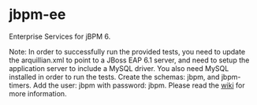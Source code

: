 jbpm-ee
=======
Enterprise Services for jBPM 6.

Note: In order to successfully run the provided tests, you need to update the arquillian.xml to point to a JBoss EAP 6.1 server, and need to setup the application server to include a MySQL driver.  You also need MySQL installed in order to run the tests.  Create the schemas: jbpm, and jbpm-timers.  Add the user: jbpm with password: jbpm. Please read the [wiki](https://github.com/redhat-consulting/jbpm-ee/wiki) for more information.


